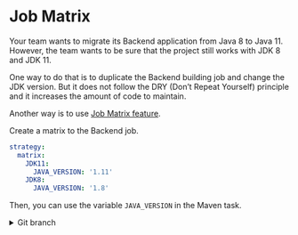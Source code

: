 # Job Matrix

Your team wants to migrate its Backend application from Java 8 to Java 11. However, the team wants to be sure that the project still works with JDK 8 and JDK 11.

One way to do that is to duplicate the Backend building job and change the JDK version. But it does not follow the DRY (Don’t Repeat Yourself) principle and it increases the amount of code to maintain.

Another way is to use [Job Matrix feature](https://docs.microsoft.com/en-us/azure/devops/pipelines/yaml-schema?view=azure-devops&tabs=schema%2Cparameter-schema#matrix).

Create a matrix to the Backend job.

```yaml
strategy:
  matrix:
    JDK11:
      JAVA_VERSION: '1.11'
    JDK8:
      JAVA_VERSION: '1.8'

```

Then, you can use the variable `JAVA_VERSION` in the Maven task.

<details>
<summary>Git branch</summary>

`job-jdk-matrix`

</details>
